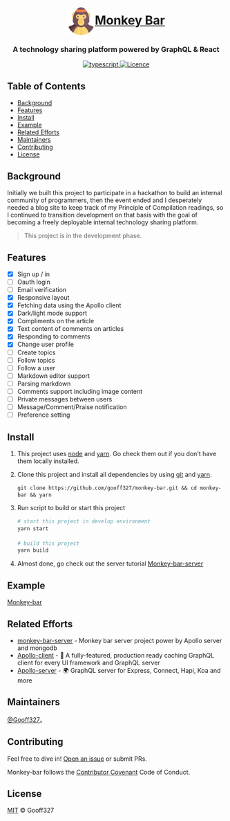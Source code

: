 

<h1 align="center">
  <a href="https://www.gooff.tech">
    <img alt="" src="./src/assets/images/logo.svg" width="64" align="center" />Monkey Bar
  </a>
</h1>
<h3 align="center">
  A technology sharing platform powered by GraphQL & React
</h3>
<p align="center">
  <a href="https://www.typescriptlang.org/">
    <img src="https://img.shields.io/npm/types/typescript.svg" alt="typescript" />
  </a>
   <a href="https://github.com/gooff327/monkey-bar/blob/master/LICENSE">
    <img src="https://img.shields.io/github/license/gooff327/monkey-bar" alt="Licence" />
  </a>
</p>

## Table of Contents

- [Background](#Background)
- [Features](#Features)
- [Install](#Install)
- [Example](#Example)
- [Related Efforts](#related-efforts)
- [Maintainers](#Maintainers)
- [Contributing](#Contributing)
- [License](#License)

## Background

Initially we built this project to participate in a hackathon to build an internal community of programmers, then the event ended and I desperately needed a blog site to keep track of my Principle of Compilation readings, so I continued to transition development on that basis with the goal of becoming a freely deployable internal technology sharing platform.

> This project is in the development phase.

## Features

- [x] Sign up / in
- [ ] Oauth login
- [ ] Email verification
- [x] Responsive layout
- [x]  Fetching data using the Apollo client
- [x] Dark/light mode support
- [x] Compliments on the article
- [x] Text content of comments on articles
- [x] Responding to comments
- [x] Change user profile
- [ ] Create topics
- [ ] Follow topics
- [ ] Follow a user
- [ ] Markdown editor support
- [ ] Parsing markdown
- [ ] Comments support including image content
- [ ] Private messages between users
- [ ] Message/Comment/Praise notification
- [ ] Preference setting

## Install

1. This project uses [node](http://nodejs.org) and [yarn](https://yarnpkg.com/). Go check them out if you don't have them locally installed.

2. Clone this project and install all dependencies by using [git](https://git-scm.com/) and [yarn](https://yarnpkg.com/).

   ```
   git clone https://github.com/gooff327/monkey-bar.git && cd monkey-bar && yarn
   ```

3. Run script to build or start this project

   ```bash
   # start this project in develop environment
   yarn start
   
   # build this project
   yarn build
   ```

4. Almost done, go check out the server tutorial [Monkey-bar-server](https://github.com/gooff327/hackathon-mock)

## Example

[Monkey-bar](https://gooff.tech)

## Related Efforts

- [monkey-bar-server](https://github.com/gooff327/hackathon-mock) -  Monkey bar server project power by Apollo server and mongodb
- [Apollo-client](https://github.com/apollographql/apollo-client) - 🚀 A fully-featured, production ready caching GraphQL client for every UI framework and GraphQL server
- [Apollo-server](https://github.com/apollographql/apollo-server) - 🌍 GraphQL server for Express, Connect, Hapi, Koa and more

## Maintainers

[@Gooff327](https://github.com/gooff327)。

## Contributing

Feel free to dive in! [Open an issue](https://github.com/RichardLitt/standard-readme/issues/new) or submit PRs.

Monkey-bar follows the [Contributor Covenant](http://contributor-covenant.org/version/1/3/0/) Code of Conduct.


## License

[MIT](LICENSE) © Gooff327

